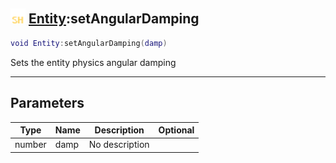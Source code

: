 ## <img src="../../.gitbook/assets/shared.png" width="24" height=24 /> [Entity](https://iaswiki.rawr.dev/readme/entity):setAngularDamping

```lua
void Entity:setAngularDamping(damp)
```

Sets the entity physics angular damping

------
## Parameters

| Type   | Name | Description | Optional |
| ------ | ---- | ----------- | -------: |
| number | damp | No description |  |


